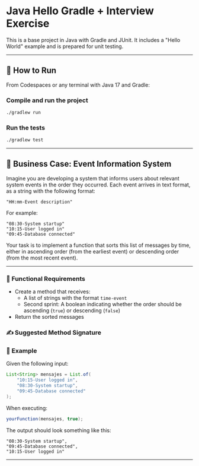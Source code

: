 # Java Hello Gradle + Interview Exercise

This is a base project in Java with Gradle and JUnit. It includes a "Hello World" example and is prepared for unit testing.

---

## 🚀 How to Run

From Codespaces or any terminal with Java 17 and Gradle:

### Compile and run the project
```bash
./gradlew run
```

### Run the tests
```bash
./gradlew test
```

---

## 🧠 Business Case: Event Information System

Imagine you are developing a system that informs users about relevant system events in the order they occurred. Each event arrives in text format, as a string with the following format:

```
"HH:mm-Event description"
```

For example:
```
"08:30-System startup"
"10:15-User logged in"
"09:45-Database connected"
```

Your task is to implement a function that sorts this list of messages by time, either in ascending order (from the earliest event) or descending order (from the most recent event).

---

### 🎯 Functional Requirements

- Create a method that receives:
  - A list of strings with the format `time-event`
  - Second sprint: A boolean indicating whether the order should be ascending (`true`) or descending (`false`)
- Return the sorted messages

### ✍️ Suggested Method Signature


### 🧪 Example

Given the following input:

```java
List<String> mensajes = List.of(
    "10:15-User logged in",
    "08:30-System startup",
    "09:45-Database connected"
);
```

When executing:

```java
yourFunction(mensajes, true);
```

The output should look something like this:

```
"08:30-System startup",
"09:45-Database connected",
"10:15-User logged in"
```

---
